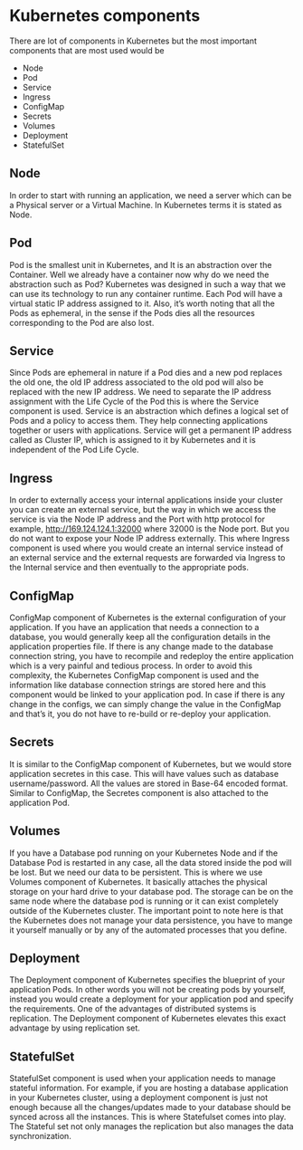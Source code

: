 # Kubernetes components

There are lot of components in Kubernetes but the most important components that are most used would be

* Node
* Pod
* Service
* Ingress
* ConfigMap
* Secrets
* Volumes
* Deployment
* StatefulSet

## Node
In order to start with running an application, we need a server which can be a Physical server or a Virtual Machine. In Kubernetes terms it is stated as Node.

## Pod
Pod is the smallest unit in Kubernetes, and It is an abstraction over the Container. Well we already have a container now why do we need the abstraction such as Pod?
Kubernetes was designed in such a way that we can use its technology to run any container runtime. Each Pod will have a virtual static IP address assigned to it. Also, it’s worth noting that all the Pods as ephemeral, in the sense if the Pods dies all the resources corresponding to the Pod are also lost.

## Service
Since Pods are ephemeral in nature if a Pod dies and a new pod replaces the old one, the old IP address associated to the old pod will also be replaced with the new IP address. We need to separate the IP address assignment with the Life Cycle of the Pod this is where the Service component is used. Service is an abstraction which defines a logical set of Pods and a policy to access them. They help connecting applications together or users with applications. Service will get a permanent IP address called as Cluster IP, which is assigned to it by Kubernetes and it is independent of the Pod Life Cycle.

## Ingress
In order to externally access your internal applications inside your cluster you can create an external service, but the way in which we access the service is via the Node IP address and the Port with http protocol for example, http://169.124.124.1:32000 where 32000 is the Node port. But you do not want to expose your Node IP address externally. This where Ingress component is used where you would create an internal service instead of an external service and the external requests are forwarded via Ingress to the Internal service and then eventually to the appropriate pods.

## ConfigMap
ConfigMap component of Kubernetes is the external configuration of your application. If you have an application that needs a connection to a database, you would generally keep all the configuration details in the application properties file. If there is any change made to the database connection string, you have to recompile and redeploy the entire application which is a very painful and tedious process. In order to avoid this complexity, the Kubernetes ConfigMap component is used and the information like database connection strings are stored here and this component would be linked to your application pod. In case if there is any change in the configs, we can simply change the value in the ConfigMap and that’s it, you do not have to re-build or re-deploy your application.

## Secrets
It is similar to the ConfigMap component of Kubernetes, but we would store application secretes in this case. This will have values such as database username/password. All the values are stored in Base-64 encoded format. Similar to ConfigMap, the Secretes component is also attached to the application Pod.

## Volumes
If you have a Database pod running on your Kubernetes Node and if the Database Pod is restarted in any case, all the data stored inside the pod will be lost. But we need our data to be persistent. This is where we use Volumes component of Kubernetes. It basically attaches the physical storage on your hard drive to your database pod. The storage can be on the same node where the database pod is running or it can exist completely outside of the Kubernetes cluster. The important point to note here is that the Kubernetes does not manage your data persistence, you have to mange it yourself manually or by any of the automated processes that you define.

## Deployment
The Deployment component of Kubernetes specifies the blueprint of your application Pods. In other words you will not be creating pods by yourself, instead you would create a deployment for your application pod and specify the requirements. One of the advantages of distributed systems is replication. The Deployment component of Kubernetes elevates this exact advantage by using replication set.

## StatefulSet
StatefulSet component is used when your application needs to manage stateful information. For example, if you are hosting a database application in your Kubernetes cluster, using a deployment component is just not enough because all the changes/updates made to your database should be synced across all the instances. This is where Statefulset comes into play. The Stateful set not only manages the replication but also manages the data synchronization.




